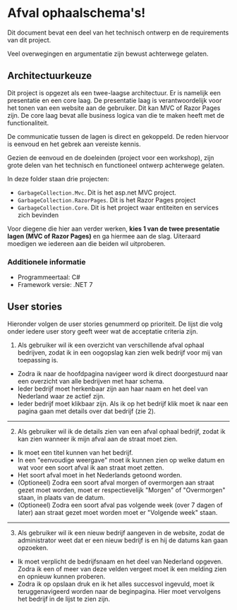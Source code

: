 # Afval ophaalschema's!

Dit document bevat een deel van het technisch ontwerp en de requirements van dit project.

Veel overwegingen en argumentatie zijn bewust achterwege gelaten.

## Architectuurkeuze

Dit project is opgezet als een twee-laagse architectuur. Er is namelijk een presentatie en een core laag. 
De presentatie laag is verantwoordelijk voor het tonen van een website aan de gebruiker. Dit kan MVC of Razor Pages zijn.
De core laag bevat alle business logica van die te maken heeft met de functionaliteit.

De communicatie tussen de lagen is direct en gekoppeld. De reden hiervoor is eenvoud en het gebrek aan vereiste kennis. 

Gezien de eenvoud en de doeleinden (project voor een workshop), zijn grote delen van het technisch en functioneel ontwerp achterwege gelaten.

In deze folder staan drie projecten:
 - `GarbageCollection.Mvc`. Dit is het asp.net MVC project.
 - `GarbageCollection.RazorPages`. Dit is het Razor Pages project
 - `GarbageCollection.Core`. Dit is het project waar entiteiten en services zich bevinden

Voor diegene die hier aan verder werken, **kies 1 van de twee presentatie lagen (MVC of Razor Pages)** en ga hiermee aan de slag.
Uiteraard moedigen we iedereen aan die beiden wil uitproberen.

### Additionele informatie

- Programmeertaal: C#
- Framework versie: .NET 7


## User stories

Hieronder volgen de user stories genummerd op prioriteit. De lijst die volg onder iedere user story geeft weer wat de acceptatie criteria zijn.

1. Als gebruiker wil ik een overzicht van verschillende afval ophaal bedrijven, zodat ik in een oogopslag kan zien welk bedrijf voor mij van toepassing is.

- Zodra ik naar de hoofdpagina navigeer word ik direct doorgestuurd naar een overzicht van alle bedrijven met haar schema.
- Ieder bedrijf moet herkenbaar zijn aan haar naam en het deel van Nederland waar ze actief zijn.
- Ieder bedrijf moet klikbaar zijn. Als ik op het bedrijf klik moet ik naar een pagina gaan met details over dat bedrijf (zie 2).

--- 

2. Als gebruiker wil ik de details zien van een afval ophaal bedrijf, zodat ik kan zien wanneer ik mijn afval aan de straat moet zien.

- Ik moet een titel kunnen van het bedrijf.
- In een "eenvoudige weergave" moet ik kunnen zien op welke datum en wat voor een soort afval ik aan straat moet zetten.
- Het soort afval moet in het Nederlands getoond worden.
- (Optioneel) Zodra een soort afval morgen of overmorgen aan straat gezet moet worden, moet er respectievelijk "Morgen" of "Overmorgen" staan, in plaats van de datum.
- (Optioneel) Zodra een soort afval pas volgende week (over 7 dagen of later) aan straat gezet moet worden moet er "Volgende week" staan.

---

3. Als gebruiker wil ik een nieuw bedrijf aangeven in de website, zodat de administrator weet dat er een nieuw bedrijf is en hij de datums kan gaan opzoeken.

- Ik moet verplicht de bedrijfsnaam en het deel van Nederland opgeven. Zodra ik een of meer van deze velden vergeet moet ik een melding zien en opnieuw kunnen proberen.
- Zodra ik op opslaan druk en ik het alles succesvol ingevuld, moet ik teruggenavigeerd worden naar de beginpagina. Hier moet vervolgens het bedrijf in de lijst te zien zijn.



